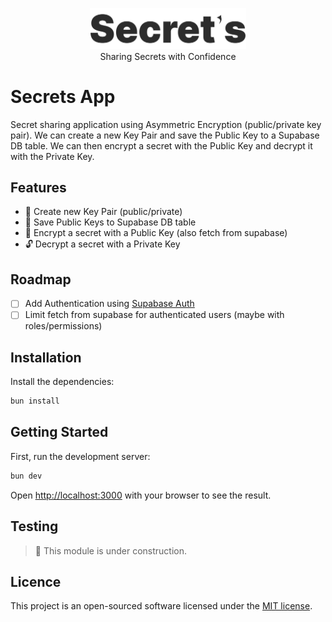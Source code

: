<p align="center"><a href="https://secrethash.dev" target="_blank"><img src="./public/secrets.svg" width="250" alt="Secrets Logo"></a><br>Sharing Secrets with Confidence</p>

# Secrets App

Secret sharing application using Asymmetric Encryption (public/private key pair). We can create a new Key Pair and save the Public Key to a Supabase DB table. We can then encrypt a secret with the Public Key and decrypt it with the Private Key.

## Features

- 🔑 Create new Key Pair (public/private)
- 🛅 Save Public Keys to Supabase DB table
- 🔐 Encrypt a secret with a Public Key (also fetch from supabase)
- 🔓 Decrypt a secret with a Private Key

## Roadmap

- [ ] Add Authentication using [Supabase Auth](https://supabase.com/docs/guides/auth/server-side/nextjs)
- [ ] Limit fetch from supabase for authenticated users (maybe with roles/permissions)

## Installation

Install the dependencies:

```bash
bun install
```

## Getting Started

First, run the development server:

```bash
bun dev
```

Open [http://localhost:3000](http://localhost:3000) with your browser to see the result.

## Testing

> :construction: This module is under construction.

## Licence

This project is an open-sourced software licensed under the [MIT license](./LICENSE.md).
